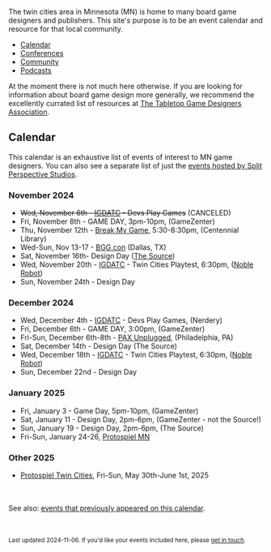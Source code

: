 The twin cities area in Minnesota (MN) is home to many board game designers and publishers. This site's purpose is to be an event calendar and resource for that local community.

- [Calendar](#calendar)
- [Conferences](conferences)
- [Community](community)
- [Podcasts](podcasts)

At the moment there is not much here otherwise. If you are looking for information about board game design more generally, we recommend the excellently currated list of resources at [The Tabletop Game Designers Association](https://www.ttgda.org/resources).


## Calendar

This calendar is an exhaustive list of events of interest to MN game designers. You can also see a separate list of just the [events hosted by Split Perspective Studios](split_perspective_studios).



### November 2024

- ~~Wed, November 6th - [IGDATC](https://igdatc.org/) - Devs Play Games~~ (CANCELED)
- Fri, November 8th - GAME DAY, 3pm-10pm, (GameZenter)
- Thu, November 12th - [Break My Game](https://www.eventbrite.com/e/break-my-game-playtesting-twin-cities-mn-centennial-library-registration-975374420147?aff=ebdssbdestsearch), 5:30-8:30pm, (Centennial Library)
- Wed-Sun, Nov 13-17 - [BGG.con](https://tabletop.events/conventions/bgg.con-2024) (Dallas, TX)
- Sat, November 16th- Design Day ([The Source](https://sourcecomicsandgames.com/))
- Wed, November 20th - [IGDATC](https://igdatc.org/) - Twin Cities Playtest, 6:30pm, ([Noble Robot](https://noblerobot.com/))
- Sun, November 24th - Design Day

### December 2024

- Wed, December 4th - [IGDATC](https://igdatc.org/) - Devs Play Games, (Nerdery)
- Fri, December 6th - GAME DAY, 3:00pm, (GameZenter)
- Fri-Sun, December 6th-8th - [PAX Unplugged](https://unplugged.paxsite.com/), (Philadelphia, PA)
- Sat, December 14th - Design Day (The Source)
- Wed, December 18th - [IGDATC](https://igdatc.org/) - Twin Cities Playtest, 6:30pm, ([Noble Robot](https://noblerobot.com/))
- Sun, December 22nd - Design Day

### January 2025

- Fri, January 3 - Game Day, 5pm-10pm, (GameZenter)
- Sat, January 11 - Design Day, 2pm-6pm, (GameZenter - not the Source!)
- Sun, January 19 - Design Day, 2pm-6pm, (The Source)
- Fri-Sun, January 24-26, [Protospiel MN](https://protospiel-mn.org)

### Other 2025

- [Protospiel Twin Cities](https://tabletop.events/conventions/protospiel-twin-cities-2025), Fri-Sun, May 30th-June 1st, 2025



<br /><br />See also: [events that previously appeared on this calendar](events).

<br /><br /><small>Last updated 2024-11-06. If you'd like your events included here, please [get in touch](about).</small>
